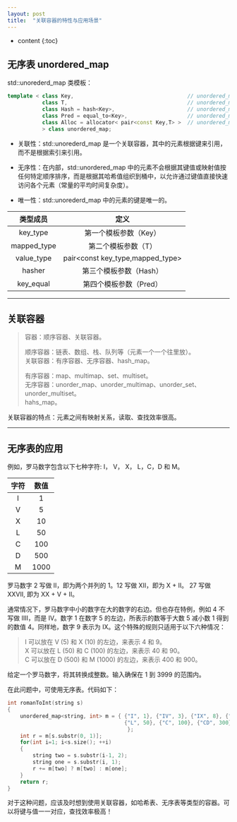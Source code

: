 ```yaml
---
layout: post
title:  "关联容器的特性与应用场景"
---
```


* content
{:toc}

## 无序表 unordered_map

std::unorederd_map 类模板：

``` c++
template < class Key,                                    // unordered_map::key_type
           class T,                                      // unordered_map::mapped_type
           class Hash = hash<Key>,                       // unordered_map::hasher
           class Pred = equal_to<Key>,                   // unordered_map::key_equal
           class Alloc = allocator< pair<const Key,T> >  // unordered_map::allocator_type
           > class unordered_map;
```

* 关联性：std::unorederd_map 是一个关联容器，其中的元素根据键来引用，而不是根据索引来引用。

* 无序性：在内部，std::unordered_map 中的元素不会根据其键值或映射值按任何特定顺序排序，而是根据其哈希值组织到桶中，以允许通过键值直接快速访问各个元素（常量的平均时间复杂度）。

* 唯一性：std::unorederd_map 中的元素的键是唯一的。

类型成员|定义
:--:|:--:
key_type|第一个模板参数（Key）
mapped_type|第二个模板参数（T）
value_type|pair<const key_type,mapped_type>
hasher|第三个模板参数（Hash）
key_equal|第四个模板参数（Pred）

---

## 关联容器

> 容器：顺序容器、关联容器。
> 
> 顺序容器：链表、数组、栈、队列等（元素一个一个往里放）。
> <br/>关联容器：有序容器、无序容器、hash_map。
> 
> 有序容器：map、multimap、set、multiset。
> <br/>无序容器：unorder_map、unorder_multimap、unorder_set、unorder_multiset。
> <br/>hahs_map。

关联容器的特点：元素之间有映射关系，读取、查找效率很高。

---

## 无序表的应用

例如，罗马数字包含以下七种字符: I， V， X， L，C，D 和 M。

字符|数值
:--:|:--:
I|1
V|5
X|10
L|50
C|100
D|500
M|1000

罗马数字 2 写做 II，即为两个并列的 1。12 写做 XII，即为 X + II。 27 写做 XXVII, 即为 XX + V + II。

通常情况下，罗马数字中小的数字在大的数字的右边。但也存在特例，例如 4 不写做 IIII，而是 IV。数字 1 在数字 5 的左边，所表示的数等于大数 5 减小数 1 得到的数值 4。同样地，数字 9 表示为 IX。这个特殊的规则只适用于以下六种情况：

> I 可以放在 V (5) 和 X (10) 的左边，来表示 4 和 9。
> <br/>X 可以放在 L (50) 和 C (100) 的左边，来表示 40 和 90。
> <br/>C 可以放在 D (500) 和 M (1000) 的左边，来表示 400 和 900。

给定一个罗马数字，将其转换成整数。输入确保在 1 到 3999 的范围内。

在此问题中，可使用无序表。代码如下：

``` c++
int romanToInt(string s) 
{      
    unordered_map<string, int> m = { {"I", 1}, {"IV", 3}, {"IX", 8}, {"V", 5}, {"X", 10}, {"XL", 30}, {"XC", 80},\
                                     {"L", 50}, {"C", 100}, {"CD", 300}, {"CM", 800}, {"D", 500}, {"M", 1000}\ 
                                      };
    int r = m[s.substr(0, 1)];
    for(int i=1; i<s.size(); ++i)
    {
        string two = s.substr(i-1, 2);
        string one = s.substr(i, 1);
        r += m[two] ? m[two] : m[one];
    }
    return r;
}
```

对于这种问题，应该及时想到使用关联容器，如哈希表、无序表等类型的容器。可以将键与值一一对应，查找效率极高！
